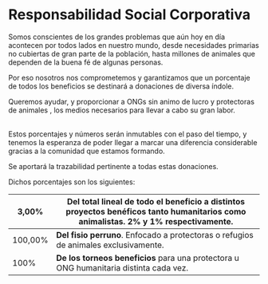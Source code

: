 # Responsabilidad Social Corporativa

Somos conscientes de los grandes problemas que aún hoy en día acontecen por todos lados en nuestro mundo, desde necesidades primarias no cubiertas de gran parte de la población, hasta millones de animales que dependen de la buena fé de algunas personas.

Por eso nosotros nos comprometemos y garantizamos que un porcentaje de todos los beneficios se destinará a donaciones de diversa índole.&#x20;

Queremos ayudar, y proporcionar a ONGs sin animo de lucro y protectoras de animales , los medios necesarios para llevar a cabo su gran labor.

\
Estos porcentajes y números serán inmutables con el paso del tiempo, y tenemos la esperanza de poder llegar a marcar una diferencia considerable gracias a la comunidad que estamos formando.

Se aportará la trazabilidad pertinente a todas estas donaciones.

Dichos porcentajes son los siguientes:

| 3,00%   | **Del total** lineal de todo el beneficio a distintos proyectos benéficos tanto humanitarios como animalistas. **2% y 1%** respectivamente. |
| ------- | ------------------------------------------------------------------------------------------------------------------------------------------- |
| 100,00% | **Del fisio perruno**. Enfocado a protectoras o refugios de animales exclusivamente.                                                        |
| 100%    | **De los torneos beneficios** para una protectora u ONG humanitaria distinta cada vez.                                                      |
